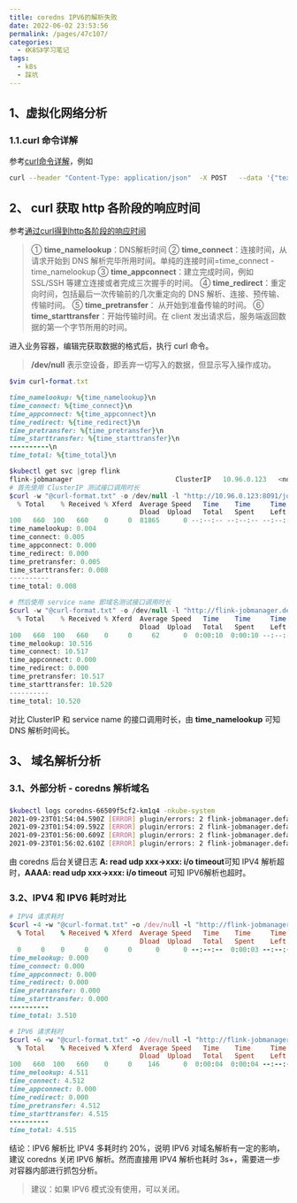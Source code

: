 ```yaml
---
title: coredns IPV6的解析失败
date: 2022-06-02 23:53:56
permalink: /pages/47c107/
categories:
  - 《K8S》学习笔记
tags:
  - k8s
  - 踩坑
---
```




## 1、虚拟化网络分析

### 1.1.curl 命令详解

参考[curl命令详解](https://www.jianshu.com/p/25746a2f89bc)，例如

```sh
curl --header "Content-Type: application/json"  -X POST   --data '{"text":"germany"}'   https://labs.tib.eu/falcon/api?mode=short
```

## 2、 curl 获取 http 各阶段的响应时间

参考[通过curl得到http各阶段的响应时间](https://links.jianshu.com/go?to=https%3A%2F%2Fblog.csdn.net%2Fhqzxsc2006%2Farticle%2Fdetails%2F50547684)

> ① **time_namelookup**：DNS解析时间
>  ② **time_connect**：连接时间，从请求开始到 DNS 解析完毕所用时间。单纯的连接时间=time_connect - time_namelookup
>  ③ **time_appconnect**：建立完成时间，例如 SSL/SSH 等建立连接或者完成三次握手的时间。
>  ④ **time_redirect**：重定向时间，包括最后一次传输前的几次重定向的 DNS 解析、连接、预传输、传输时间。
>  ⑤ **time_pretransfer**： 从开始到准备传输的时间。
>  ⑥ **time_starttransfer**：开始传输时间。在 client 发出请求后，服务端返回数据的第一个字节所用的时间。

进入业务容器，编辑完获取数据的格式后，执行 curl 命令。

> **/dev/null** 表示空设备，即丢弃一切写入的数据，但显示写入操作成功。

```ruby
$vim curl-format.txt

time_namelookup: %{time_namelookup}\n
time_connect: %{time_connect}\n
time_appconnect: %{time_appconnect}\n
time_redirect: %{time_redirect}\n
time_pretransfer: %{time_pretransfer}\n
time_starttransfer: %{time_starttransfer}\n
----------\n
time_total: %{time_total}\n
```



```php
$kubectl get svc |grep flink
flink-jobmanager                          ClusterIP   10.96.0.123   <none>        8123/TCP,8124/TCP,8091/TCP   4d22h
# 首先使用 ClusterIP 测试接口调用时长
$curl -w "@curl-format.txt" -o /dev/null -l "http://10.96.0.123:8091/jobs/overview"
  % Total    % Received % Xferd  Average Speed   Time    Time     Time  Current
                                 Dload  Upload   Total   Spent    Left  Speed
100   660  100   660    0     0  81865      0 --:--:-- --:--:-- --:--:-- 94285
time_namelookup: 0.004
time_connect: 0.005
time_appconnect: 0.000
time_redirect: 0.000
time_pretransfer: 0.005
time_starttransfer: 0.008
----------
time_total: 0.008

# 然后使用 service name 即域名测试接口调用时长
$curl -w "@curl-format.txt" -o /dev/null -l "http://flink-jobmanager.default.svc.cluster.local:8091/jobs/overview"
  % Total    % Received % Xferd  Average Speed   Time    Time     Time  Current
                                 Dload  Upload   Total   Spent    Left  Speed
100   660  100   660    0     0     62      0  0:00:10  0:00:10 --:--:--   164
time_melookup: 10.516
time_connect: 10.517
time_appconnect: 0.000
time_redirect: 0.000
time_pretransfer: 10.517
time_starttransfer: 10.520
----------
time_total: 10.520
```

对比 ClusterIP 和 service name 的接口调用时长，由 **time_namelookup** 可知 DNS 解析时间长。

## 3、 域名解析分析

### 3.1、外部分析 - coredns 解析域名

### 

```bash
$kubectl logs coredns-66509f5cf2-km1q4 -nkube-system
2021-09-23T01:54:04.590Z [ERROR] plugin/errors: 2 flink-jobmanager.default.svc.cluster.local.openstacklocal. A: read udp 10.244.0.18:32960->100.79.1.250:53: i/o timeout
2021-09-23T01:54:09.592Z [ERROR] plugin/errors: 2 flink-jobmanager.default.svc.cluster.local.openstacklocal. A: read udp 10.244.0.18:59978->100.79.1.250:53: i/o timeout
2021-09-23T01:56:00.609Z [ERROR] plugin/errors: 2 flink-jobmanager.default.svc.cluster.local.openstacklocal. AAAA: read udp 10.244.2.19:41797->100.79.1.250:53: i/o timeout
2021-09-23T01:56:02.610Z [ERROR] plugin/errors: 2 flink-jobmanager.default.svc.cluster.local.openstacklocal. AAAA: read udp 10.244.2.19:48375->100.79.1.250:53: i/o timeout
```

由 coredns 后台关键日志 **A: read udp xxx->xxx: i/o timeout**可知 IPV4 解析超时，**AAAA: read udp xxx->xxx: i/o timeout** 可知 IPV6解析也超时。

### 3.2、IPV4 和 IPV6 耗时对比



```ruby
# IPV4 请求耗时
$curl -4 -w "@curl-format.txt" -o /dev/null -l "http://flink-jobmanager.default.svc.cluster.local:8091/jobs/overview"
  % Total    % Received % Xferd  Average Speed   Time    Time     Time  Current
                                 Dload  Upload   Total   Spent    Left  Speed
  0     0    0     0    0     0      0      0 --:--:--  0:00:03 --:--:--     0
time_melookup: 0.000
time_connect: 0.000
time_appconnect: 0.000
time_redirect: 0.000
time_pretransfer: 0.000
time_starttransfer: 0.000
----------
time_total: 3.510

# IPV6 请求耗时
$curl -6 -w "@curl-format.txt" -o /dev/null -l "http://flink-jobmanager.default.svc.cluster.local:8091/jobs/overview"
  % Total    % Received % Xferd  Average Speed   Time    Time     Time  Current
                                 Dload  Upload   Total   Spent    Left  Speed
100   660  100   660    0     0    146      0  0:00:04  0:00:04 --:--:--   146
time_melookup: 4.511
time_connect: 4.512
time_appconnect: 0.000
time_redirect: 0.000
time_pretransfer: 4.512
time_starttransfer: 4.515
----------
time_total: 4.515
```

结论：IPV6 解析比 IPV4 多耗时约 20%，说明 IPV6 对域名解析有一定的影响，建议 coredns 关闭 IPV6 解析。然而直接用 IPV4 解析也耗时 3s+，需要进一步对容器内部进行抓包分析。

> 建议：如果 IPV6 模式没有使用，可以关闭。

